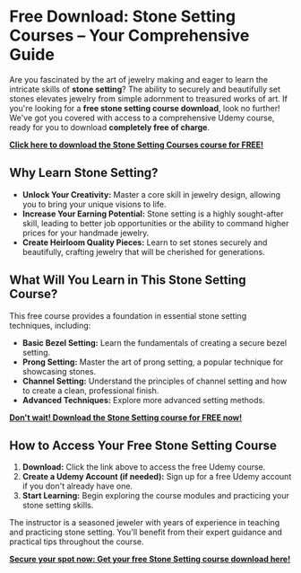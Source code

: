 # Free Download: Stone Setting Courses – Your Comprehensive Guide

Are you fascinated by the art of jewelry making and eager to learn the intricate skills of **stone setting**? The ability to securely and beautifully set stones elevates jewelry from simple adornment to treasured works of art. If you're looking for a **free stone setting course download**, look no further! We've got you covered with access to a comprehensive Udemy course, ready for you to download **completely free of charge**.

[**Click here to download the Stone Setting Courses course for FREE!**](https://udemywork.com/stone-setting-courses)

## Why Learn Stone Setting?

*   **Unlock Your Creativity:** Master a core skill in jewelry design, allowing you to bring your unique visions to life.
*   **Increase Your Earning Potential:** Stone setting is a highly sought-after skill, leading to better job opportunities or the ability to command higher prices for your handmade jewelry.
*   **Create Heirloom Quality Pieces:** Learn to set stones securely and beautifully, crafting jewelry that will be cherished for generations.

## What Will You Learn in This Stone Setting Course?

This free course provides a foundation in essential stone setting techniques, including:

*   **Basic Bezel Setting:** Learn the fundamentals of creating a secure bezel setting.
*   **Prong Setting:** Master the art of prong setting, a popular technique for showcasing stones.
*   **Channel Setting:** Understand the principles of channel setting and how to create a clean, professional finish.
*   **Advanced Techniques:** Explore more advanced setting methods.

[**Don't wait! Download the Stone Setting course for FREE now!**](https://udemywork.com/stone-setting-courses)

## How to Access Your Free Stone Setting Course

1.  **Download:** Click the link above to access the free Udemy course.
2.  **Create a Udemy Account (if needed):** Sign up for a free Udemy account if you don't already have one.
3.  **Start Learning:** Begin exploring the course modules and practicing your stone setting skills.

The instructor is a seasoned jeweler with years of experience in teaching and practicing stone setting. You'll benefit from their expert guidance and practical tips throughout the course.

[**Secure your spot now: Get your free Stone Setting course download here!**](https://udemywork.com/stone-setting-courses)
